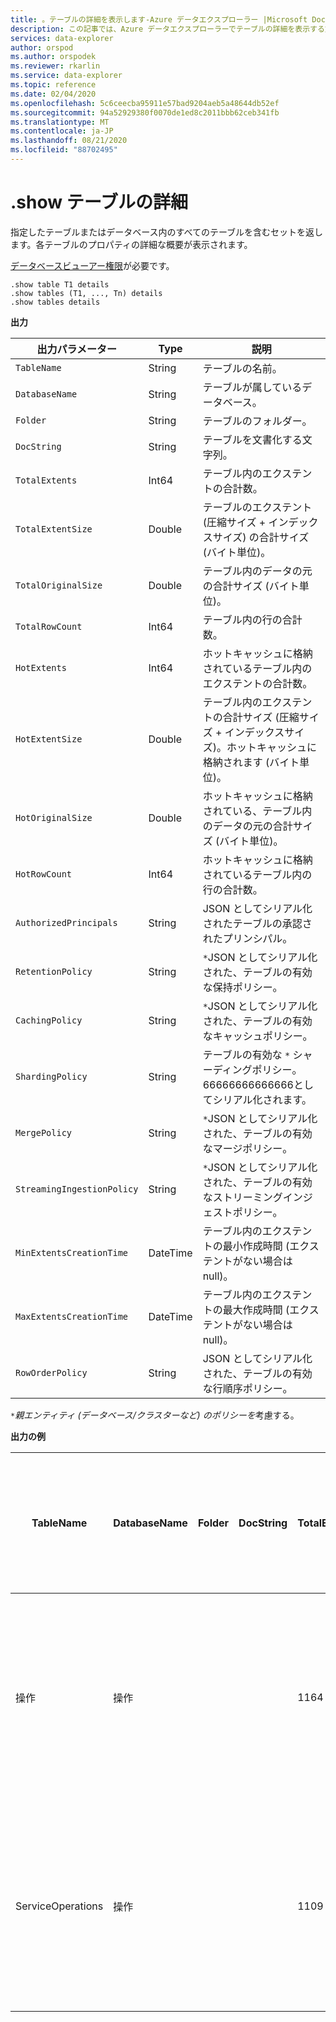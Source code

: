 ```yaml
---
title: 。テーブルの詳細を表示します-Azure データエクスプローラー |Microsoft Docs
description: この記事では、Azure データエクスプローラーでテーブルの詳細を表示する方法について説明します。
services: data-explorer
author: orspod
ms.author: orspodek
ms.reviewer: rkarlin
ms.service: data-explorer
ms.topic: reference
ms.date: 02/04/2020
ms.openlocfilehash: 5c6ceecba95911e57bad9204aeb5a48644db52ef
ms.sourcegitcommit: 94a52929380f0070de1ed8c2011bbb62ceb341fb
ms.translationtype: MT
ms.contentlocale: ja-JP
ms.lasthandoff: 08/21/2020
ms.locfileid: "88702495"
---
```

# <a name="show-table-details"></a>.show テーブルの詳細
指定したテーブルまたはデータベース内のすべてのテーブルを含むセットを返します。各テーブルのプロパティの詳細な概要が表示されます。

[データベースビューアー権限](../management/access-control/role-based-authorization.md)が必要です。

```kusto
.show table T1 details
.show tables (T1, ..., Tn) details
.show tables details
```

**出力**

| 出力パラメーター           | Type     | 説明                                                                                     |
|----------------------------|----------|-------------------------------------------------------------------------------------------------|
| `TableName`                | String   | テーブルの名前。                                                                          |
| `DatabaseName`             | String   | テーブルが属しているデータベース。                                                         |
| `Folder`                   | String   | テーブルのフォルダー。                                                                             |
| `DocString`                | String   | テーブルを文書化する文字列。                                                                 |
| `TotalExtents`             | Int64    | テーブル内のエクステントの合計数。                                                       |
| `TotalExtentSize`          | Double   | テーブルのエクステント (圧縮サイズ + インデックスサイズ) の合計サイズ (バイト単位)。               |
| `TotalOriginalSize`        | Double   | テーブル内のデータの元の合計サイズ (バイト単位)。                                        |
| `TotalRowCount`            | Int64    | テーブル内の行の合計数。                                                          |
| `HotExtents`               | Int64    | ホットキャッシュに格納されているテーブル内のエクステントの合計数。                              |
| `HotExtentSize`            | Double   | テーブル内のエクステントの合計サイズ (圧縮サイズ + インデックスサイズ)。ホットキャッシュに格納されます (バイト単位)。 |
| `HotOriginalSize`          | Double   | ホットキャッシュに格納されている、テーブル内のデータの元の合計サイズ (バイト単位)。               |
| `HotRowCount`              | Int64    | ホットキャッシュに格納されているテーブル内の行の合計数。                                 |
| `AuthorizedPrincipals`     | String   | JSON としてシリアル化されたテーブルの承認されたプリンシパル。                                          |
| `RetentionPolicy`          | String   | `*`JSON としてシリアル化された、テーブルの有効な保持ポリシー。                                  |
| `CachingPolicy`            | String   | `*`JSON としてシリアル化された、テーブルの有効なキャッシュポリシー。                                    |
| `ShardingPolicy`           | String   | テーブルの有効な `*` シャーディングポリシー。66666666666666としてシリアル化されます。                     |
| `MergePolicy`              | String   | `*`JSON としてシリアル化された、テーブルの有効なマージポリシー。                                      |
| `StreamingIngestionPolicy` | String   | `*`JSON としてシリアル化された、テーブルの有効なストリーミングインジェストポリシー。                        |
| `MinExtentsCreationTime`   | DateTime | テーブル内のエクステントの最小作成時間 (エクステントがない場合は null)。         |
| `MaxExtentsCreationTime`   | DateTime | テーブル内のエクステントの最大作成時間 (エクステントがない場合は null)。         |
| `RowOrderPolicy`           | String   | JSON としてシリアル化された、テーブルの有効な行順序ポリシー。                                     |

`*`*親エンティティ (データベース/クラスターなど) のポリシーを*考慮する。

**出力の例**

| TableName         | DatabaseName | Folder | DocString | TotalExtents | TotalExtentSize | TotalOriginalSize | TotalRowCount | ホットエクステント | HotExtentSize | ホット Originalsize | ホット行数 | AuthorizedPrincipals                                                                                                                                                                               | RetentionPolicy                                                                                                                                       | CachingPolicy                                                                        | シャード Ingpolicy                                                                    | MergePolicy                                                                                                                                             | StreamingIngestionPolicy | MinExtentsCreationTime      | MaxExtentsCreationTime      |
|-------------------|--------------|--------|-----------|--------------|-----------------|-------------------|---------------|------------|---------------|-----------------|-------------|----------------------------------------------------------------------------------------------------------------------------------------------------------------------------------------------------|-------------------------------------------------------------------------------------------------------------------------------------------------------|--------------------------------------------------------------------------------------|-----------------------------------------------------------------------------------|---------------------------------------------------------------------------------------------------------------------------------------------------------|--------------------------|-----------------------------|-----------------------------|
| 操作        | 操作   |        |           | 1164         | 37687203        | 53451358          | 223325        | 29         | 838752        | 1388213         | 5117        | [{"Type": "AAD User", "DisplayName": "a7a77777-4c21-4649-95c5-350bf486087b", "", " alias@fabrikam.com aaduser = a7a77777-4c21-4649-95c5-350bf486087b", "note": ""}] "という形式で、[{" Type ":" AAD User "," DisplayName ":" "," ":" "}] | {"SoftDeletePeriod": "365.00:00:00"、"ContainerRecyclingPeriod": "1.00:00:00"、"ExtentsDataSizeLimitInBytes": 0、"OriginalDataSizeLimitInBytes": 0}  | {"Dataホットスパン": "4.00:00:00"、"Indexホットスパン": "4.00:00:00"、"dataview": []} | {"MaxRowCount": 75万, "MaxExtentSizeInMb": 1024, "MaxOriginalSizeInMb": 2048} | {"RowCountUpperBoundForMerge": 0、"MaxExtentsToMerge": 100、"LoopPeriod": "01:00:00"、"MaxRangeInHours": 3、"AllowRebuild": true、"Allowrebuild": true} | null                     |
| ServiceOperations | 操作   |        |           | 1109         | 76588803        | 91553069          | 110125        | 27         | 2635742       | 2929926         | 3162        | [{"Type": "AAD User", "DisplayName": "a7a77777-4c21-4649-95c5-350bf486087b", "", " alias@fabrikam.com aaduser = a7a77777-4c21-4649-95c5-350bf486087b", "note": ""}] "という形式で、[{" Type ":" AAD User "," DisplayName ":" "," ":" "}] | {"SoftDeletePeriod": "365.00:00:00"、"ContainerRecyclingPeriod": "1.00:00:00"、"ExtentsDataSizeLimitInBytes": 0、"OriginalDataSizeLimitInBytes": 0} | {"Dataホットスパン": "4.00:00:00"、"Indexホットスパン": "4.00:00:00"、"dataview": []} | {"MaxRowCount": 75万, "MaxExtentSizeInMb": 1024, "MaxOriginalSizeInMb": 2048} | {"RowCountUpperBoundForMerge": 0、"MaxExtentsToMerge": 100、"LoopPeriod": "01:00:00"、"MaxRangeInHours": 3、"AllowRebuild": true、"Allowrebuild": true} | null                     | 2018-02-08 15:30: 38.8489786 | 2018-02-14 07:47: 28.7660267 |
